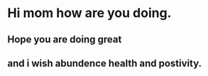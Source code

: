 # Hi mom how are you doing.
 ## Hope you are doing great 
 ## and i wish abundence health and postivity.
